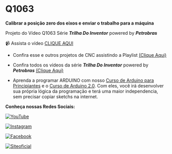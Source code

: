 # Q1063

**Calibrar a posição zero dos eixos e enviar o trabalho para a máquina**

Projeto do Vídeo Q1063 Série **_Trilha Do Inventor_** powered by **_Petrobras_**

:video_camera: Assista o vídeo [CLIQUE AQUI](https://youtu.be/9QSWYr2v9-w)


- Confira esse e outros projetos de CNC assistindo a Playlist [(Clique Aqui)](https://www.youtube.com/playlist?list=PL7CjOZ3q8fMdUf3vpzIk4yqW8rQg70BNw)

- Confira todos os vídeos da série **_Trilha Do Inventor_** powered by **_Petrobras_** [(Clique Aqui)](https://www.youtube.com/playlist?list=PL7CjOZ3q8fMcG6UOj9AWrmoQIjrZ_96DJ)


- Aprenda a programar ARDUINO com nosso [Curso de Arduino para Principiantes](https://cursodearduino.net/principiantes/) e o [Curso de Arduino 2.0](https://cursodearduino.net/). Com eles, você irá desenvolver sua própria lógica da programação e terá uma maior independencia, sem precisar copiar sketchs na internet.



**Conheça nossas Redes Sociais:**

[![YouTube](https://img.shields.io/badge/YouTube-%23FF0000.svg?style=for-the-badge&logo=YouTube&logoColor=white)  ](https://www.youtube.com/channel/UCcGk83PAQ5aGR7IVlD_cBaw/)

[![Instagram](https://img.shields.io/badge/Instagram-%23E4405F.svg?style=for-the-badge&logo=Instagram&logoColor=white)](https://www.instagram.com/brincandocomideias/)

[![Facebook](https://img.shields.io/badge/Facebook-%231877F2.svg?style=for-the-badge&logo=Facebook&logoColor=white)](https://www.facebook.com/paginaBrincandoComIdeias/)

[![Siteoficial](https://img.shields.io/badge/🌐-SITE%20OFICIAL-brightgreen)](https://www.brincandocomideias.com/)
